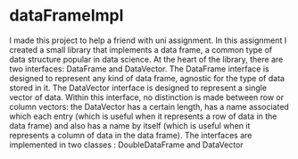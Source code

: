 # dataFrameImpl
 I made this project to help a friend with uni assignment.
 In this assignment I created a small library that implements a data frame, a common type
of data structure popular in data science.
 At the heart of the library, there are two interfaces: DataFrame<E> and DataVector<E>. The
DataFrame interface is designed to represent any kind of data frame, agnostic for the type of data
stored in it. The DataVector interface is designed to represent a single vector of data. Within
this interface, no distinction is made between row or column vectors: the DataVector has a certain
length, has a name associated which each entry (which is useful when it represents a row of data in
the data frame) and also has a name by itself (which is useful when it represents a column of data
in the data frame).
 The interfaces are implemented in two classes : DoubleDataFrame and DataVector<Double>
